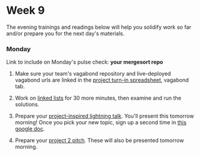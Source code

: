# Week 9

The evening trainings and readings below will help you solidify work so far and/or prepare you for the next day's materials.


### Monday


Link to include on Monday's pulse check: **your mergesort repo** 

1. Make sure your team's vagabond repository and live-deployed vagabond urls are linked in the [project turn-in spreadsheet](https://docs.google.com/spreadsheets/d/1vzxkkVwX2zU40BZArMknoHMYlu_5bVmyNYAEBMJXH5E/edit), vagabond tab.

1. Work on [linked lists](https://github.com/sf-wdi-34/ruby-linked-list) for 30 more minutes, then examine and run the solutions. 

1. Prepare your [project-inspired lightning talk](https://github.com/sf-wdi-34/ruby-lightning-talks#part-ii---project-based-talk). You'll present this tomorrow morning! Once you pick your new topic, sign up a second time in [this google doc](https://docs.google.com/spreadsheets/d/1L-gFsFvXYKqLjJe28th0F98fgQJ3rZ3XwlXTlr7jquc/edit?usp=sharing). 

1. Prepare your [project 2 pitch](https://github.com/sf-wdi-34/project-2/blob/master/lightning-pitch.md). These will also be presented tomorrow morning. 



<!--
### Tuesday

### Wednesday

1. Review the [stacks solution code](https://github.com/sf-wdi-34/stacks/blob/solution/stacks.rb) and the [queues solution code](https://github.com/sf-wdi-34/queues/blob/solution/queue.rb). Make sure that you know how to make a new stack, make a new queue and test whether their methods are working.

### Thursday

### Weekend

-->
